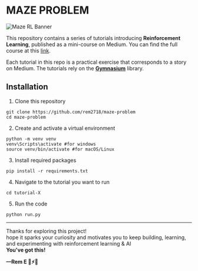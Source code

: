 # MAZE PROBLEM

![Maze RL Banner](https://cdn-images-1.medium.com/max/1200/1*zDM3vES4-mlPRk-o5_lxNQ.gif)

This repository contains a series of tutorials introducing **Reinforcement Learning**, published as a mini-course on Medium. You can find the full course at this [link]().

Each tutorial in this repo is a practical exercise that corresponds to a story on Medium. The tutorials rely on the **[Gymnasium](https://gymnasium.farama.org/)** library.


## Installation

1. Clone this repository

```shell
git clone https://github.com/rem2718/maze-problem
cd maze-problem
````

2. Create and activate a virtual environment

```shell
python -m venv venv
venv\Scripts\activate #for windows
source venv/bin/activate #for macOS/Linux
```

3. Install required packages

```shell
pip install -r requirements.txt
```

4. Navigate to the tutorial you want to run

```shell
cd tutorial-X
```

5. Run the code

```shell
python run.py
```

---

Thanks for exploring this project!  
hope it sparks your curiosity and motivates you to keep building, learning, and experimenting with reinforcement learning & AI  
**You've got this!** 

**—Rem E 🧠⚡🤖**

